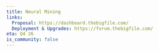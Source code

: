 ```yaml
---
title: Neural Mining
links:
  Proposal: https://dashboard.thebigfile.com/
  Deployment & Upgrades: https://forum.thebigfile.com/
eta: Q4 26
is_community: false
---
```




